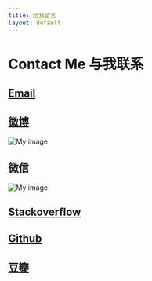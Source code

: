 ```yaml
---
title: 给我留言
layout: default
---
```


# Contact Me 与我联系

## [Email](mailto:lu.dev@outlook.com)

## [微博](https://weibo.com/troubleshoot)  

![My image](https://lucky521.github.io/img/weibo.png)

## [微信](https://lucky521.github.io/img/wechat-qrcode.jpg)

![My image](https://lucky521.github.io/img/wechat-qrcode.jpg)

## [Stackoverflow](https://stackoverflow.com/users/3346980/lucky)

## [Github](https://github.com/lucky521)

## [豆瓣](https://www.douban.com/people/68649119/)